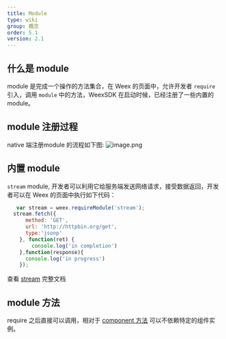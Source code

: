 ```yaml
---
title: Module
type: wiki
group: 概念
order: 5.1
version: 2.1
---
```

## 什么是 module
  module 是完成一个操作的方法集合，在 Weex 的页面中，允许开发者 `require` 引入，调用 `module` 中的方法，WeexSDK 在启动时候，已经注册了一些内置的 module。

## module 注册过程
   native 端注册module 的流程如下图:
  ![image.png](http://ata2-img.cn-hangzhou.img-pub.aliyun-inc.com/888abce9fbdb2650abc88e28bdca8f0f.png)

## 内置 module
`stream` module, 开发者可以利用它给服务端发送网络请求，接受数据返回，开发者可以在 Weex 的页面中执行如下代码：
  ```javaScript
	 var stream = weex.requireModule('stream');
	stream.fetch({
        method: 'GET',
        url: 'http://httpbin.org/get',
        type:'jsonp'
      }, function(ret) {
		  console.log('in completion')
      },function(response){
        console.log('in progress')
      });
  ```
  查看 [stream](../references/modules/stream.html) 完整文档

## module 方法
  require 之后直接可以调用，相对于 [component 方法](./component-introduction.html) 可以不依赖特定的组件实例。
